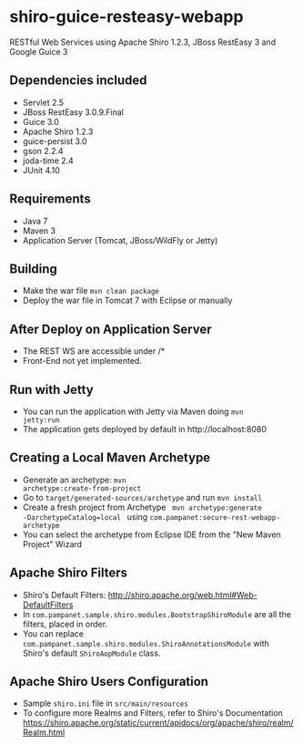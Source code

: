 shiro-guice-resteasy-webapp
===========================

RESTful Web Services using Apache Shiro 1.2.3, JBoss RestEasy 3 and Google Guice 3

Dependencies included
---------------------
- Servlet 2.5
- JBoss RestEasy 3.0.9.Final
- Guice 3.0
- Apache Shiro 1.2.3
- guice-persist 3.0
- gson 2.2.4
- joda-time 2.4
- JUnit 4.10

Requirements
------------
- Java 7
- Maven 3
- Application Server (Tomcat, JBoss/WildFly or Jetty)

Building
--------
- Make the war file <code>mvn clean package</code>
- Deploy the war file in Tomcat 7 with Eclipse or manually

After Deploy on Application Server
----------------------------------
- The REST WS are accessible under /*
- Front-End not yet implemented.

Run with Jetty
--------------
- You can run the application with Jetty via Maven doing <code>mvn jetty:run</code>
- The application gets deployed by default in http://localhost:8080

Creating a Local Maven Archetype
--------------------------------
- Generate an archetype: <code>mvn archetype:create-from-project</code>
- Go to <code>target/generated-sources/archetype</code> and run <code>mvn install</code>
- Create a fresh project from Archetype <code> mvn archetype:generate -DarchetypeCatalog=local </code> using <code>com.pampanet:secure-rest-webapp-archetype</code>
- You can select the archetype from Eclipse IDE from the "New Maven Project" Wizard

Apache Shiro Filters
--------------------
- Shiro's Default Filters: http://shiro.apache.org/web.html#Web-DefaultFilters
- In <code>com.pampanet.sample.shiro.modules.BootstrapShiroModule</code> are all the filters, placed in order.
- You can replace <code>com.pampanet.sample.shiro.modules.ShiroAnnotationsModule</code> with Shiro's default <code>ShiroAopModule</code> class.

Apache Shiro Users Configuration
--------------------------------
- Sample <code>shiro.ini</code> file in <code>src/main/resources</code>
- To configure more Realms and Filters, refer to Shiro's Documentation https://shiro.apache.org/static/current/apidocs/org/apache/shiro/realm/Realm.html
